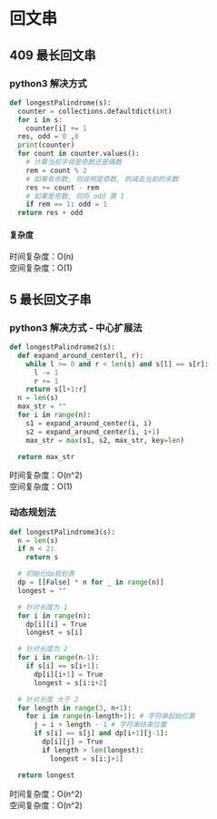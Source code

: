 # 回文串

## 409 最长回文串

### python3 解决方式

```python
def longestPalindrome(s):
  counter = collections.defaultdict(int)
  for i in s:
    counter[i] += 1
  res, odd = 0 ,0
  print(counter)
  for count in counter.values():
    # 计算当前字母是奇数还是偶数
    rem = count % 2
    # 如果有余数, 则说明是奇数, 则减去当前的余数
    res += count - rem
    # 如果是奇数, 则将 odd 置 1
    if rem == 1: odd = 1
  return res + odd
```

#### 复杂度

时间复杂度：O(n) <br/>
空间复杂度：O(1)

## 5 最长回文子串

### python3 解决方式 - 中心扩展法

```python
def longestPalindrome2(s):
  def expand_around_center(l, r):
    while l >= 0 and r < len(s) and s[l] == s[r]:
      l -= 1
      r += 1
    return s[l+1:r]
  n = len(s)
  max_str = ""
  for i in range(n):
    s1 = expand_around_center(i, i)
    s2 = expand_around_center(i, i+1)
    max_str = max(s1, s2, max_str, key=len)

  return max_str
```

时间复杂度：O(n^2) <br/>
空间复杂度：O(1)

### 动态规划法

```python
def longestPalindrome3(s):
  n = len(s)
  if n < 2:
    return s

  # 初始化dp规划表
  dp = [[False] * n for _ in range(n)]
  longest = ""

  # 针对长度为 1
  for i in range(n):
    dp[i][i] = True
    longest = s[i]

  # 针对长度为 2
  for i in range(n-1):
    if s[i] == s[i+1]:
      dp[i][i+1] = True
      longest = s[i:i+2]

  # 针对长度 大于 2
  for length in range(3, n+1):
    for i in range(n-length+1): # 字符串起始位置
      j = i + length - 1 # 字符串结束位置
      if s[i] == s[j] and dp[i+1][j-1]:
        dp[i][j] = True
        if length > len(longest):
          longest = s[i:j+1]

  return longest
```

时间复杂度：O(n^2) <br/>
空间复杂度：O(n^2)
